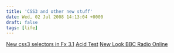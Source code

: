 ```yaml
---
title: 'CSS3 and other new stuff'
date: Wed, 02 Jul 2008 14:13:04 +0000
draft: false
tags: [life]
---
```


[New css3 selectors in Fx 3.1](http://dbaron.org/log/20080603-new-selectors) [Acid Test](http://acid3.acidtests.org/) [New Look BBC Radio Online](http://www.bbc.co.uk/radio/help/faq/development_news.shtml?focuswin)